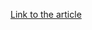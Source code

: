 [Link to the article](https://thehackernews.com/2025/07/critical-cisco-vulnerability-in-unified.html)
